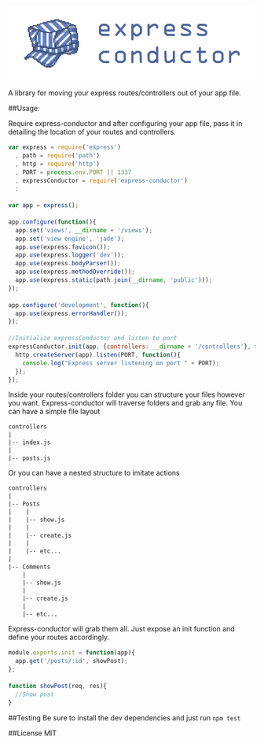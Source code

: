 <img src="express-conductor.png" alt="Express Conductor" />

A library for moving your express routes/controllers out of your app file.

##Usage:

Require express-conductor and after configuring your app file, pass it in detailing the location of your routes and controllers.

```javascript
var express = require('express')
  , path = require('path')
  , http = require('http')
  , PORT = process.env.PORT || 1337
  , expressConductor = require('express-conductor')
  ;

var app = express();

app.configure(function(){
  app.set('views', __dirname + '/views');
  app.set('view engine', 'jade');
  app.use(express.favicon());
  app.use(express.logger('dev'));
  app.use(express.bodyParser());
  app.use(express.methodOverride());
  app.use(express.static(path.join(__dirname, 'public')));
});

app.configure('development', function(){
  app.use(express.errorHandler());
});

//Initialize expressConductor and listen to port
expressConductor.init(app, {controllers: __dirname + '/controllers'}, function(err, app){
  http.createServer(app).listen(PORT, function(){
    console.log("Express server listening on port " + PORT);
  });
});
```

Inside your routes/controllers folder you can structure your files however you want. 
Express-conductor will traverse folders and grab any file. You can have a simple file layout

```
controllers
|
|-- index.js
|
|-- posts.js
```

Or you can have a nested structure to imitate actions

```
controllers
|
|-- Posts
|    |
|    |-- show.js
|    |
|    |-- create.js
|    |
|    |-- etc...
|
|-- Comments
    |
    |-- show.js
    |
    |-- create.js
    | 
    |-- etc...
```

Express-conductor will grab them all. Just expose an init function and define your routes accordingly.

```javascript
module.exports.init = function(app){
  app.get('/posts/:id', showPost);
};

function showPost(req, res){
  //Show post
}
```

##Testing
Be sure to install the dev dependencies and just run `npm test`

##License
MIT
